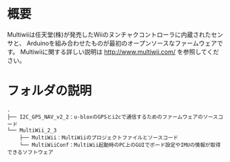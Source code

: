 # 概要
Multiwiiは任天堂(株)が発売したWiiのヌンチャクコントローラに内蔵されたセンサと、
Arduinoを組み合わせたものが最初のオープンソースなファームウェアです。
Multiwiiに関する詳しい説明は
http://www.multiwii.com/
を参照してください。
# フォルダの説明
```
.
├── I2C_GPS_NAV_v2_2：u-bloxのGPSとi2cで通信するためのファームウェアのソースコード
└── MultiWii_2_3
    ├── MultiWii：MultiWiiのプロジェクトファイルとソースコード
    └── MultiWiiConf：MultiWii起動時のPC上のGUIでボード設定やIMUの情報が取得できるソフトウェア
```